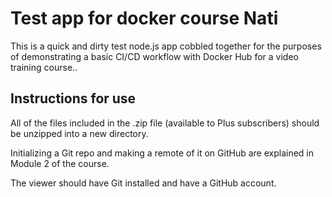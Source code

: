 # Test app for docker course Nati

This is a quick and dirty test node.js app cobbled together for the purposes of demonstrating a basic CI/CD workflow with Docker Hub for a video training course..

## Instructions for use

All of the files included in the .zip file (available to Plus subscribers) should be unzipped into a new directory.

Initializing a Git repo and making a remote of it on GitHub are explained in Module 2 of the course.

The viewer should have Git installed and have a GitHub account.
